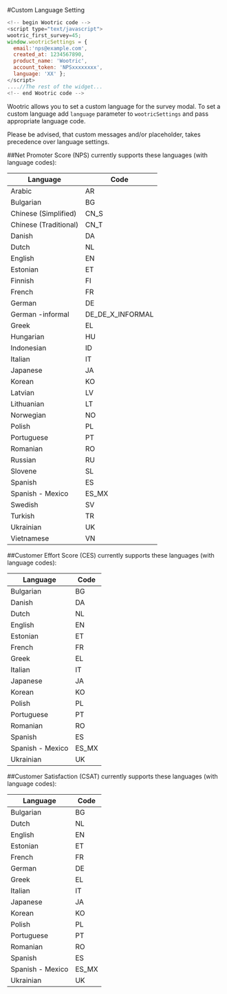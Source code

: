#Custom Language Setting

```javascript
<!--­­ begin Wootric code ­­-->
<script type="text/javascript">
wootric_first_survey=45;
window.wootricSettings = {
  email:'nps@example.com',
  created_at: 1234567890,
  product_name: 'Wootric',
  account_token: 'NPS­xxxxxxxx',
  language: 'XX' };
</script>
....//The rest of the widget...
<!--­­ end Wootric code --­­>
```

Wootric allows you to set a custom language for the survey modal.
To set a custom language add ```language``` parameter to ```wootricSettings``` and pass appropriate language code.

Please be advised, that custom messages and/or placeholder, takes precedence over language settings.

##Net Promoter Score (NPS) currently supports these languages (with language codes):

Language | Code
-------- | ----
Arabic | AR
Bulgarian | BG
Chinese (Simplified) | CN_S
Chinese (Traditional) | CN_T
Danish | DA
Dutch | NL
English | EN
Estonian | ET
Finnish | FI
French | FR
German | DE
German -informal | DE_DE_X_INFORMAL
Greek | EL
Hungarian | HU
Indonesian | ID
Italian | IT
Japanese | JA
Korean | KO
Latvian | LV
Lithuanian | LT
Norwegian | NO
Polish | PL
Portuguese | PT
Romanian | RO
Russian | RU
Slovene | SL
Spanish | ES
Spanish - Mexico | ES_MX
Swedish | SV
Turkish | TR
Ukrainian | UK
Vietnamese | VN

##Customer Effort Score (CES) currently supports these languages (with language codes):

Language | Code
-------- | ----
Bulgarian | BG
Danish | DA
Dutch | NL
English | EN
Estonian | ET
French | FR
Greek | EL
Italian | IT
Japanese | JA
Korean | KO
Polish | PL
Portuguese | PT
Romanian | RO
Spanish | ES
Spanish - Mexico | ES_MX
Ukrainian | UK

##Customer Satisfaction (CSAT) currently supports these languages (with language codes):

Language | Code
-------- | ----
Bulgarian | BG
Dutch | NL
English | EN
Estonian | ET
French | FR
German | DE
Greek | EL
Italian | IT
Japanese | JA
Korean | KO
Polish | PL
Portuguese | PT
Romanian | RO
Spanish | ES
Spanish - Mexico | ES_MX
Ukrainian | UK
